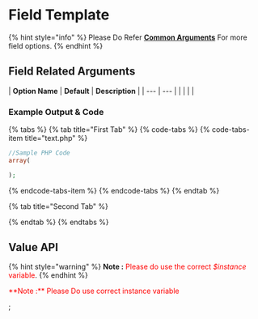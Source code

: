 # Field Template

{% hint style="info" %}
Please Do Refer [**Common Arguments**](https://wponion.gitbook.io/docs/fields) For more field options.
{% endhint %}

## Field Related Arguments

| **Option Name** | **Default** | **Description** |
| --- | --- |
|  |  |  |

### Example Output & Code

{% tabs %}
{% tab title="First Tab" %}
{% code-tabs %}
{% code-tabs-item title="text.php" %}
```php
//Sample PHP Code
array(

);
```
{% endcode-tabs-item %}
{% endcode-tabs %}
{% endtab %}

{% tab title="Second Tab" %}

{% endtab %}
{% endtabs %}

## Value API

{% hint style="warning" %}
**Note :** <span style="color:red">Please do use the correct _$instance_ variable</span>.
{% endhint %}

<p style="color:red">**Note :** Please Do use correct instance variable</p>;

